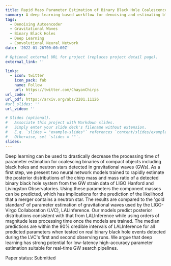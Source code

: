 ```yaml
---
title: Rapid Mass Parameter Estimation of Binary Black Hole Coalescences Using Deep Learning
summary: A deep learning-based workflow for denoising and estimating black hole masses from gravitational wave data.
tags:
  - Denoising Autoencoder 
  - Gravitational Waves
  - Binary Black Holes
  - Deep Learning
  - Convolutional Neural Network
date: '2022-01-26T00:00:00Z'

# Optional external URL for project (replaces project detail page).
external_link: ''

links:
  - icon: twitter
    icon_pack: fab
    name: Follow
    url: https://twitter.com/ChayanChirps
url_code: ''
url_pdf: https://arxiv.org/abs/2201.11126
#url_slides: ''
url_video: ''

# Slides (optional).
#   Associate this project with Markdown slides.
#   Simply enter your slide deck's filename without extension.
#   E.g. `slides = "example-slides"` references `content/slides/example-slides.md`.
#   Otherwise, set `slides = ""`.
slides: 
---
```

Deep learning can be used to drastically decrease the processing time of parameter estimation for coalescing binaries of compact objects including black holes and neutron stars detected in gravitational waves (GWs). As a first step, we present two neural network models trained to rapidly estimate the posterior distributions of the chirp mass and mass ratio of a detected binary black hole system from the GW strain data of LIGO Hanford and Livingston Observatories. Using these parameters the component masses can be predicted, which has implications for the prediction of the likelihood that a merger contains a neutron star. The results are compared to the 'gold standard' of parameter estimation of gravitational waves used by the LIGO-Virgo Collaboration (LVC), LALInference. Our models predict posterior distributions consistent with that from LALInference while using orders of magnitude less processing time once the models are trained. The median predictions are within the 90% credible intervals of LALInference for all predicted parameters when tested on real binary black hole events detected during the LVC's first and second observing runs. We argue that deep learning has strong potential for low-latency high-accuracy parameter estimation suitable for real-time GW search pipelines.
 
Paper status: Submitted

